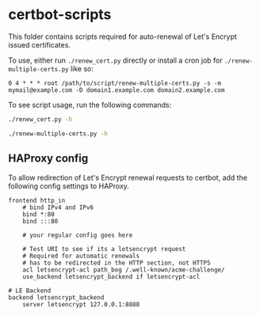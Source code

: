 # certbot-scripts

This folder contains scripts required for auto-renewal of Let's Encrypt issued certificates.

To use, either run `./renew_cert.py` directly or install a cron job for `./renew-multiple-certs.py` like so:

```cron
0 4 * * * root /path/to/script/renew-multiple-certs.py -s -m mymail@example.com -D domain1.example.com domain2.example.com
```

To see script usage, run the following commands:

```bash
./renew_cert.py -h
```
```bash
./renew-multiple-certs.py -h
```

## HAProxy config

To allow redirection of Let's Encrypt renewal requests to certbot, add the following config settings to HAProxy.

```haproxy
frontend http_in
	# bind IPv4 and IPv6
	bind *:80
	bind :::80

	# your regular config goes here

	# Test URI to see if its a letsencrypt request
	# Required for automatic renewals
	# has to be redirected in the HTTP section, not HTTPS
	acl letsencrypt-acl path_beg /.well-known/acme-challenge/
	use_backend letsencrypt_backend if letsencrypt-acl

# LE Backend
backend letsencrypt_backend
	server letsencrypt 127.0.0.1:8888

```